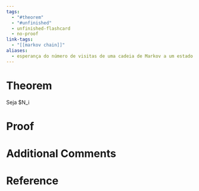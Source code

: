 ```yaml
---
tags:
  - "#theorem"
  - "#unfinished"
  - unfinished-flashcard
  - no-proof
link-tags:
  - "[[markov chain]]"
aliases:
  - esperança do número de visitas de uma cadeia de Markov a um estado
---
```

# Theorem
Seja $N_i

# Proof


# Additional Comments


# Reference







